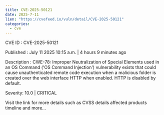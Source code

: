 ```yaml
--- 
title: CVE-2025-50121
date: 2025-7-11
lien: "https://cvefeed.io/vuln/detail/CVE-2025-50121"
categories:
  - cve
---
```


CVE ID : CVE-2025-50121

Published :  July 11
2025
10:15 a.m. | 4 hours
9 minutes ago

Description : CWE-78: Improper Neutralization of Special Elements used in an OS Command ('OS Command Injection')
vulnerability exists that could cause unauthenticated remote code execution when a malicious folder is created
over the web interface HTTP when enabled. HTTP is disabled by default.

Severity: 10.0 | CRITICAL

Visit the link for more details
such as CVSS details
affected products
timeline
and more...
